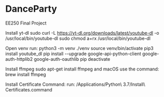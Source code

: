 # DanceParty
EE250 Final Project 

Install yt-dl 
sudo curl -L https://yt-dl.org/downloads/latest/youtube-dl -o /usr/local/bin/youtube-dl
sudo chmod a+rx /usr/local/bin/youtube-dl

Open venv
run: 
python3 -m venv ./venv
source venv/bin/activate
pip3 install youtube_dl
pip install --upgrade google-api-python-client google-auth-httplib2 google-auth-oauthlib
pip
deactivate

Install ffmpeg
sudo apt-get install ffmpeg
and macOS use the command:
brew install ffmpeg

Install Certificate Command: 
run: 
/Applications/Python\ 3.7/Install\ Certificates.command

